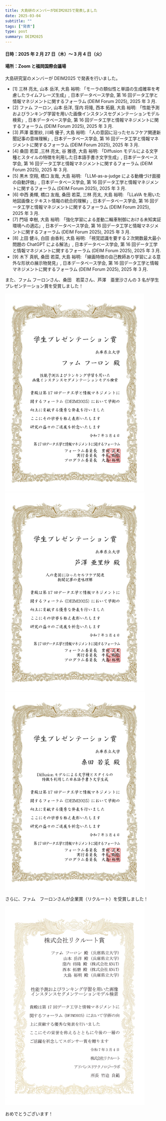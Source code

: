 ```yaml
---
title: 大島研のメンバーがDEIM2025で発表しました
date: 2025-03-04
subtitle: ""
tags: ["発表"]
type: post
summary: DEIM2025
---
```


#### 日時：2025 年 2 月 27 日（木）～ 3 月 4 日（火）

#### 場所：Zoom と福岡国際会議場

大島研究室のメンバーが DEIM2025 で発表を行いました。

- [1] 三林 亮太, 山本 岳洋, 大島 裕明: 「モーラの類似性と単語の生成確率を考慮したライムフレーズ生成」, 日本データベース学会, 第 16 回データ工学と情報マネジメントに関するフォーラム (DEIM Forum 2025), 2025 年 3 月.
- [2] ファム フーロン, 山本 岳洋, 窪内 将隆, 西本 拓磨, 大島 裕明: 「性能予測およびランキング学習を用いた画像インスタンスセグメンテーションモデル検索」, 日本データベース学会, 第 16 回データ工学と情報マネジメントに関するフォーラム (DEIM Forum 2025), 2025 年 3 月.
- [3] 芦澤 亜里紗, 川崎 優子, 大島 裕明: 「人の意図に沿ったセルフケア関連新聞記事の意味理解」, 日本データベース学会, 第 16 回データ工学と情報マネジメントに関するフォーラム (DEIM Forum 2025), 2025 年 3 月.
- [4] 桑田 若菜 ,三林 亮太, 谷 雅德, 大島 裕明: 「Diffusion モデルによる文字種とスタイルの特徴を利用した日本語手書き文字生成」, 日本データベース学会, 第 16 回データ工学と情報マネジメントに関するフォーラム (DEIM Forum 2025), 2025 年 3 月.
- [5] 黒木 空翔, 橋口 友哉, 大島 裕明: 「LLM-as-a-judge による動機づけ面接の自動評価」, 日本データベース学会, 第 16 回データ工学と情報マネジメントに関するフォーラム (DEIM Forum 2025), 2025 年 3 月.
- [6] 中西 勇輝, 橋口 友哉, 桑田 若菜, 三林 亮太, 大島 裕明: 「LLaVA を用いた地図画像とテキスト情報の統合的理解」, 日本データベース学会, 第 16 回データ工学と情報マネジメントに関するフォーラム (DEIM Forum 2025), 2025 年 3 月.
- [7] 門垣 幸樹, 大島 裕明: 「強化学習による差動二輪車制御における未知実証環境への適応」, 日本データベース学会, 第 16 回データ工学と情報マネジメントに関するフォーラム (DEIM Forum 2025), 2025 年 3 月.
- [8] 上田 健斗, 白田 由香利, 大島 裕明: 「視覚認識を要する２次関数最大最小問題の ChatGPT による解法」, 日本データベース学会, 第 16 回データ工学と情報マネジメントに関するフォーラム (DEIM Forum 2025), 2025 年 3 月.
- [9] 木下 真帆, 桑田 若菜, 大島 裕明: 「線画特徴の自己教師あり学習による意外な形状の展示物発見」, 日本データベース学会, 第 16 回データ工学と情報マネジメントに関するフォーラム (DEIM Forum 2025), 2025 年 3 月.

また、ファム フーロンさん、桑田　若菜さん、芦澤　亜里沙さんの 3 名が学生プレゼンテーション賞を受賞しました！

![](pham.png)
![](ashizawa.png)
![](kuwata.png)

さらに、ファム　フーロンさんが企業賞（リクルート）を受賞しました！

![](pham_recruit.png)

おめでとうございます！
